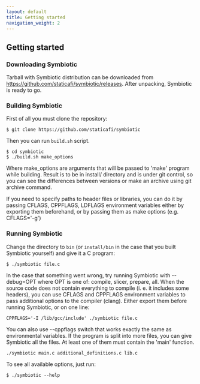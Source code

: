 ```yaml
---
layout: default
title: Getting started
navigation_weight: 2
---
```


## Getting started
### Downloading Symbiotic
Tarball with Symbiotic distribution can be downloaded from <https://github.com/staticafi/symbiotic/releases>.
After unpacking, Symbiotic is ready to go.

### Building Symbiotic

First of all you must clone the repository:
```
$ git clone https://github.com/staticafi/symbiotic
```
Then you can run `build.sh` script.

```
$ cd symbiotic
$ ./build.sh make_options
```
Where make_options are arguments that will be passed to 'make' program while building.
Result is to be in install/ directory and is under git control, so you
can see the differences between versions or make an archive using git archive
command.

If you need to specify paths to header files or libraries, you can do it
by passing CFLAGS, CPPFLAGS, LDFLAGS environment variables either by exporting
them beforehand, or by passing them as make options (e.g. CFLAGS='-g')

### Running Symbiotic

Change the directory to `bin` (or `install/bin` in the case that you built Symbiotic yourself) and give it a C program:

```
$ ./symbiotic file.c
```
In the case that something went wrong, try running Symbiotic with --debug=OPT where OPT is one of: compile, slicer, prepare, all. When the source code does not contain everything to compile (i. e. it includes some headers), you can use CFLAGS and CPPFLAGS environment variables to pass additional options to the compiler (clang). Either export them before running Symbiotic, or on one line:

```
CPPFLAGS='-I /lib/gcc/include' ./symbiotic file.c
```
You can also use --cppflags switch that works exactly the same as environmental variables.
If the program is split into more files, you can give Symbiotic all the files. At least one of them must contain the 'main' function.

```
./symbiotic main.c additional_definitions.c lib.c
```

To see all available options, just run:

```
$ ./symbiotic --help
```
